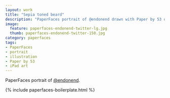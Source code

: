 ```yaml
---
layout: work
title: "Sepia toned beard"
description: "PaperFaces portrait of @endonend drawn with Paper by 53 on an iPad."
image: 
  feature: paperfaces-endonend-twitter-lg.jpg
  thumb: paperfaces-endonend-twitter-150.jpg
category: paperfaces
tags: 
- PaperFaces
- portrait
- illustration
- Paper by 53
- iPad art
---
```


PaperFaces portrait of [@endonend](http://twitter.com/endonend).

{% include paperfaces-boilerplate.html %}